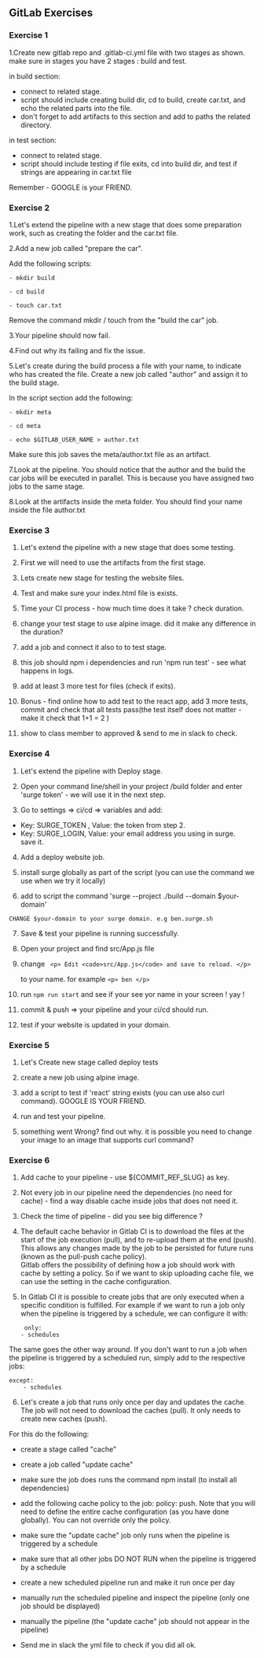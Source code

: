 ## GitLab Exercises

### Exercise 1

1.Create new gitlab repo and .gitlab-ci.yml file with two stages as shown.  
make sure in stages you have 2 stages : build and test.

in build section:

- connect to related stage.
- script should include creating build dir, cd to build, create car.txt, and echo the related parts into the file.
- don't forget to add artifacts to this section and add to paths the related directory.

in test section:

- connect to related stage.
- script should include testing if file exits, cd into build dir, and test if strings are appearing in car.txt file

Remember - GOOGLE is your FRIEND.

### Exercise 2

1.Let's extend the pipeline with a new stage that does some preparation work, such as creating the folder and the car.txt file.

2.Add a new job called "prepare the car".

Add the following scripts:

    - mkdir build

    - cd build

    - touch car.txt

Remove the command mkdir / touch from the "build the car" job.

3.Your pipeline should now fail.

4.Find out why its failing and fix the issue.

5.Let's create during the build process a file with your name, to indicate who has created the file.
Create a new job called "author" and assign it to the build stage.

In the script section add the following:

    - mkdir meta

    - cd meta

    - echo $GITLAB_USER_NAME > author.txt

Make sure this job saves the meta/author.txt file as an artifact.

7.Look at the pipeline. You should notice that the author and the build the car jobs will be executed in parallel. This is because you have assigned two jobs to the same stage.

8.Look at the artifacts inside the meta folder. You should find your name inside the file author.txt

### Exercise 3

1. Let's extend the pipeline with a new stage that does some testing.

2. First we will need to use the artifacts from the first stage.

3. Lets create new stage for testing the website files.

4. Test and make sure your index.html file is exists.

5. Time your CI process - how much time does it take ? check duration.

6. change your test stage to use alpine image. did it make any difference in the duration?

7. add a job and connect it also to to test stage.

8. this job should npm i dependencies and run 'npm run test' - see what happens in logs.

9. add at least 3 more test for files (check if exits).

10. Bonus - find online how to add test to the react app, add 3 more tests, commit and check that all tests pass(the test itself does not matter - make it check that 1+1 = 2 )

11. show to class member to approved & send to me in slack to check.

### Exercise 4

1. Let's extend the pipeline with Deploy stage.

2. Open your command line/shell in your project /build folder and enter 'surge token' - we will use it in the next step.

3. Go to settings => ci/cd => variables and add:

- Key: SURGE_TOKEN , Value: the token from step 2.
- Key: SURGE_LOGIN, Value: your email address you using in surge.  
  save it.

4. Add a deploy website job.

5. install surge globally as part of the script (you can use the command we use when we try it locally)

6. add to script the command 'surge --project ./build --domain $your-domain'

`CHANGE $your-domain to your surge domain. e.g ben.surge.sh`

7. Save & test your pipeline is running successfully.

8. Open your project and find src/App.js file

9. change ` <p> Edit <code>src/App.js</code> and save to reload. </p>`

   to your name. for example `<p> ben </p>`

10. run `npm run start` and see if your see yor name in your screen ! yay !

11. commit & push => your pipeline and your ci/cd should run.

12. test if your website is updated in your domain.

### Exercise 5

1. Let's Create new stage called deploy tests

2. create a new job using alpine image.

3. add a script to test if 'react' string exists (you can use also curl command). GOOGLE IS YOUR FRIEND.

4. run and test your pipeline.

5. something went Wrong? find out why. it is possible you need to change your image to an image that supports curl command?

### Exercise 6

1. Add cache to your pipeline - use ${COMMIT_REF_SLUG} as key.

2. Not every job in our pipeline need the dependencies (no need for cache) - find a way disable cache inside jobs that does not need it.

3. Check the time of pipeline - did you see big difference ?

4. The default cache behavior in Gitlab CI is to download the files at the start of the job execution (pull), and to re-upload them at the end (push). This allows any changes made by the job to be persisted for future runs (known as the pull-push cache policy).  
   Gitlab offers the possibility of defining how a job should work with cache by setting a policy. So if we want to skip uploading cache file, we can use the setting in the cache configuration.

5. In Gitlab CI it is possible to create jobs that are only executed when a specific condition is fulfilled. For example if we want to run a job only when the pipeline is triggered by a schedule, we can configure it with:
   ```
    only:
   - schedules
   ```

The same goes the other way around. If you don't want to run a job when the pipeline is triggered by a scheduled run, simply add to the respective jobs:

```
except:
    - schedules
```

6. Let's create a job that runs only once per day and updates the cache. The job will not need to download the caches (pull). It only needs to create new caches (push).

For this do the following:

- create a stage called "cache"

- create a job called "update cache"

- make sure the job does runs the command npm install (to install all dependencies)

- add the following cache policy to the job: policy: push. Note that you will need to define the entire cache configuration (as you have done globally). You can not override only the policy.

- make sure the "update cache" job only runs when the pipeline is triggered by a schedule

- make sure that all other jobs DO NOT RUN when the pipeline is triggered by a schedule

- create a new scheduled pipeline run and make it run once per day

- manually run the scheduled pipeline and inspect the pipeline (only one job should be displayed)

- manually the pipeline (the "update cache" job should not appear in the pipeline)

- Send me in slack the yml file to check if you did all ok.
